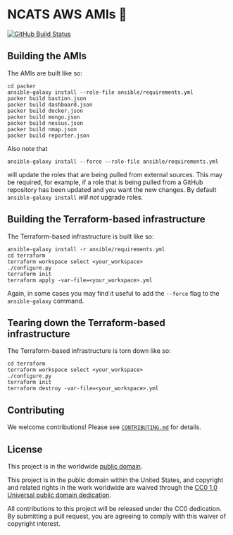 # NCATS AWS AMIs 📀 #

[![GitHub Build Status](https://github.com/cisagov/cyhy_amis/workflows/build/badge.svg)](https://github.com/cisagov/cyhy_amis/actions)

## Building the AMIs ##

The AMIs are built like so:

```console
cd packer
ansible-galaxy install --role-file ansible/requirements.yml
packer build bastion.json
packer build dashboard.json
packer build docker.json
packer build mongo.json
packer build nessus.json
packer build nmap.json
packer build reporter.json
```

Also note that

```console
ansible-galaxy install --force --role-file ansible/requirements.yml
```

will update the roles that are being pulled from external sources.  This
may be required, for example, if a role that is being pulled from a
GitHub repository has been updated and you want the new changes.  By
default `ansible-galaxy install` _will not_ upgrade roles.

## Building the Terraform-based infrastructure ##

The Terraform-based infrastructure is built like so:

```console
ansible-galaxy install -r ansible/requirements.yml
cd terraform
terraform workspace select <your_workspace>
./configure.py
terraform init
terraform apply -var-file=<your_workspace>.yml
```

Again, in some cases you may find it useful to add the `--force` flag
to the `ansible-galaxy` command.

## Tearing down the Terraform-based infrastructure ##

The Terraform-based infrastructure is torn down like so:

```console
cd terraform
terraform workspace select <your_workspace>
./configure.py
terraform init
terraform destroy -var-file=<your_workspace>.yml
```

## Contributing ##

We welcome contributions!  Please see [`CONTRIBUTING.md`](CONTRIBUTING.md) for
details.

## License ##

This project is in the worldwide [public domain](LICENSE).

This project is in the public domain within the United States, and
copyright and related rights in the work worldwide are waived through
the [CC0 1.0 Universal public domain
dedication](https://creativecommons.org/publicdomain/zero/1.0/).

All contributions to this project will be released under the CC0
dedication. By submitting a pull request, you are agreeing to comply
with this waiver of copyright interest.
